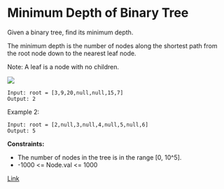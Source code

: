 # Minimum Depth of Binary Tree
Given a binary tree, find its minimum depth.

The minimum depth is the number of nodes along the shortest path from the root node down to the nearest leaf node.

Note: A leaf is a node with no children.



![](https://assets.leetcode.com/uploads/2020/11/26/tmp-tree.jpg)

```
Input: root = [3,9,20,null,null,15,7]
Output: 2
```

Example 2:
```
Input: root = [2,null,3,null,4,null,5,null,6]
Output: 5
```


**Constraints:**

- The number of nodes in the tree is in the range [0, 10^5].
- -1000 <= Node.val <= 1000

[Link](https://leetcode.com/problems/minimum-depth-of-binary-tree/)